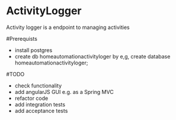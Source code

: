 # ActivityLogger
Activity logger is a endpoint to managing activities

#Prerequists
- install postgres
- create db homeautomationactivityloger by e,g, create database homeautomationactivityloger;

#TODO
- check functionality
- add angularJS GUI e.g. as a Spring MVC
- refactor code
- add integration tests
- add acceptance tests